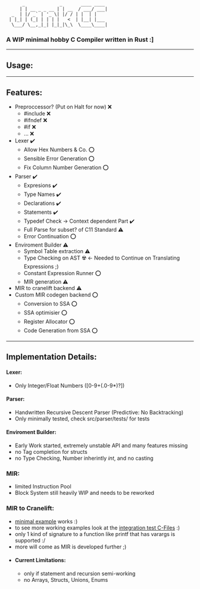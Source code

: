 ```
      _             _       ____ ____ 
     | | __ _ _ __ | | __  / ___/ ___|
  _  | |/ _` | '_ \| |/ / | |  | |    
 | |_| | (_| | | | |   <  | |__| |___ 
  \___/ \__,_|_| |_|_|\_\  \____\____|

```
### A WIP minimal hobby C Compiler written in Rust :]

---

## Usage:

---

## Features:

- Preproccessor? (Put on Halt for now) :x:  
  - #include :x: 
  - #ifndef :x: 
  - #if :x: 
  - ... :x: 
- Lexer :heavy_check_mark: 
  - Allow Hex Numbers & Co. :o: 
  - Sensible Error Generation :o: 
  - Fix Column Number Generation :o: 
- Parser :heavy_check_mark:
  - Expresions :heavy_check_mark:
  - Type Names :heavy_check_mark:
  - Declarations :heavy_check_mark:
  - Statements :heavy_check_mark: 
  - Typedef Check -> Context dependent Part :heavy_check_mark:
  - Full Parse for subset? of C11 Standard :warning:
  - Error Continuation :o:
- Enviroment Builder :warning:
  - Symbol Table extraction :warning:
  - Type Checking on AST :radioactive: <- Needed to Continue on Translating Expressions ;)
  - Constant Expression Runner :o:
  - MIR generation :warning:
- MIR to cranelift backend :warning:
- Custom MIR codegen backend :o:
  - Conversion to SSA :o:
  - SSA optimisier :o:
  - Register Allocator :o:
  - Code Generation from SSA :o:

---

## Implementation Details:

#### Lexer:
  - Only Integer/Float Numbers ([0-9+(.0-9*)?])


#### Parser:
  - Handwritten Recursive Descent Parser (Predictive: No Backtracking)
  - Only minimally tested, check src/parser/tests/ for tests


#### Enviroment Builder:
  - Early Work started, extremely unstable API and many features missing
  - no Tag completion for structs
  - no Type Checking, Number inherintly *int*, and no casting 

### MIR:
  - limited Instruction Pool
  - Block System still heavily WIP and needs to be reworked

### MIR to Cranelift:
  - [minimal example](C_Testfiles/minimal/minimal.c) works :)
  - to see more working examples look at the [integration test C-Files](tests/source_files/) :)
  - only 1 kind of signature to a function like printf that has varargs is supported :/
  - more will come as MIR is developed further ;) 
  - #### Current Limitations:
    - only if statement and recursion semi-working
    - no Arrays, Structs, Unions, Enums
